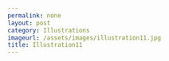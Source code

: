 ```yaml
---
permalink: none
layout: post
category: Illustrations
imageurl: /assets/images/illustration11.jpg
title: Illustration11
---
```

